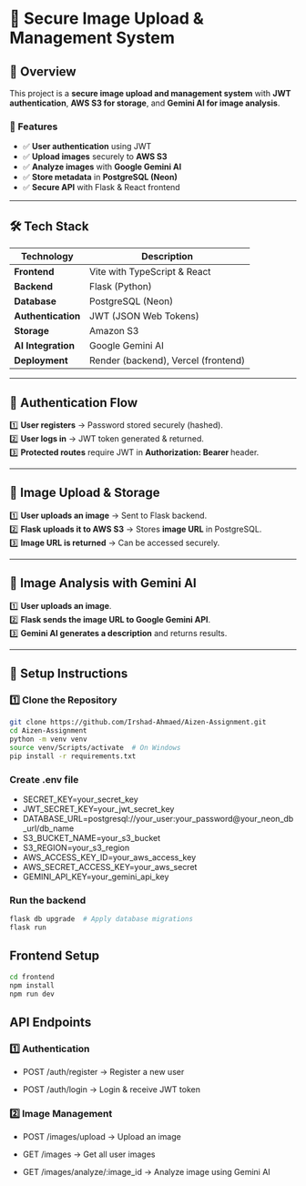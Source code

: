 # 📌 Secure Image Upload & Management System  

## 🚀 Overview  
This project is a **secure image upload and management system** with **JWT authentication**, **AWS S3 for storage**, and **Gemini AI for image analysis**.  

### 🔹 Features  
- ✅ **User authentication** using JWT  
- ✅ **Upload images** securely to **AWS S3**  
- ✅ **Analyze images** with **Google Gemini AI**  
- ✅ **Store metadata** in **PostgreSQL (Neon)**  
- ✅ **Secure API** with Flask & React frontend  

---

## 🛠 Tech Stack  

| Technology  | Description |
|-------------|------------|
| **Frontend** | Vite with TypeScript & React |
| **Backend** | Flask (Python) |
| **Database** | PostgreSQL (Neon) |
| **Authentication** | JWT (JSON Web Tokens) |
| **Storage** | Amazon S3 |
| **AI Integration** | Google Gemini AI |
| **Deployment** | Render (backend), Vercel (frontend) |

---

## 🔑 Authentication Flow  
1️⃣ **User registers** → Password stored securely (hashed).  
2️⃣ **User logs in** → JWT token generated & returned.  
3️⃣ **Protected routes** require JWT in **Authorization: Bearer <token>** header.  

---

## 📂 Image Upload & Storage  
1️⃣ **User uploads an image** → Sent to Flask backend.  
2️⃣ **Flask uploads it to AWS S3** → Stores **image URL** in PostgreSQL.  
3️⃣ **Image URL is returned** → Can be accessed securely.  

---

## 🧠 Image Analysis with Gemini AI  
1️⃣ **User uploads an image**.  
2️⃣ **Flask sends the image URL to Google Gemini API**.  
3️⃣ **Gemini AI generates a description** and returns results.  

---

## 🔧 Setup Instructions  

### **1️⃣ Clone the Repository**  
```bash
git clone https://github.com/Irshad-Ahmaed/Aizen-Assignment.git
cd Aizen-Assignment
python -m venv venv
source venv/Scripts/activate  # On Windows
pip install -r requirements.txt
```
### Create .env file
- SECRET_KEY=your_secret_key
- JWT_SECRET_KEY=your_jwt_secret_key
- DATABASE_URL=postgresql://your_user:your_password@your_neon_db_url/db_name
- S3_BUCKET_NAME=your_s3_bucket
- S3_REGION=your_s3_region
- AWS_ACCESS_KEY_ID=your_aws_access_key
- AWS_SECRET_ACCESS_KEY=your_aws_secret
- GEMINI_API_KEY=your_gemini_api_key

### Run the backend
```bash
flask db upgrade  # Apply database migrations
flask run
```

## Frontend Setup
```bash
cd frontend
npm install
npm run dev
```

## API Endpoints
### **1️⃣ Authentication**  
- POST /auth/register → Register a new user

- POST /auth/login → Login & receive JWT token

### **2️⃣ Image Management**  
- POST /images/upload → Upload an image

- GET /images → Get all user images

- GET /images/analyze/:image_id → Analyze image using Gemini AI